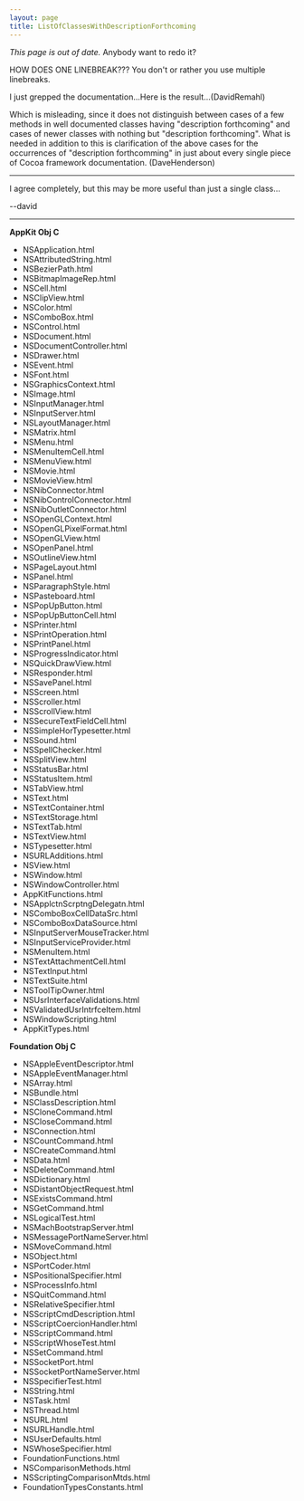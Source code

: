 ```yaml
---
layout: page
title: ListOfClassesWithDescriptionForthcoming
---
```


*This page is out of date.* Anybody want to redo it?

HOW DOES ONE LINEBREAK??? You don't or rather you use multiple linebreaks.

I just grepped the documentation...Here is the result...(DavidRemahl)

Which is misleading, since it does not distinguish between cases of a few methods in well documented classes having "description forthcoming" and cases of newer classes with nothing but "description forthcoming". What is needed in addition to this is clarification of the above cases for the occurrences of "description forthcomming" in just about every single piece of Cocoa framework documentation. (DaveHenderson)

---

I agree completely, but this may be more useful than just a single class...

--david

----

**AppKit Obj C**

* NSApplication.html
* NSAttributedString.html
* NSBezierPath.html
* NSBitmapImageRep.html
* NSCell.html
* NSClipView.html
* NSColor.html
* NSComboBox.html
* NSControl.html
* NSDocument.html
* NSDocumentController.html
* NSDrawer.html
* NSEvent.html
* NSFont.html
* NSGraphicsContext.html
* NSImage.html
* NSInputManager.html
* NSInputServer.html
* NSLayoutManager.html
* NSMatrix.html
* NSMenu.html
* NSMenuItemCell.html
* NSMenuView.html
* NSMovie.html
* NSMovieView.html
* NSNibConnector.html
* NSNibControlConnector.html
* NSNibOutletConnector.html
* NSOpenGLContext.html
* NSOpenGLPixelFormat.html
* NSOpenGLView.html
* NSOpenPanel.html
* NSOutlineView.html
* NSPageLayout.html
* NSPanel.html
* NSParagraphStyle.html
* NSPasteboard.html
* NSPopUpButton.html
* NSPopUpButtonCell.html
* NSPrinter.html
* NSPrintOperation.html
* NSPrintPanel.html
* NSProgressIndicator.html
* NSQuickDrawView.html
* NSResponder.html
* NSSavePanel.html
* NSScreen.html
* NSScroller.html
* NSScrollView.html
* NSSecureTextFieldCell.html
* NSSimpleHorTypesetter.html
* NSSound.html
* NSSpellChecker.html
* NSSplitView.html
* NSStatusBar.html
* NSStatusItem.html
* NSTabView.html
* NSText.html
* NSTextContainer.html
* NSTextStorage.html
* NSTextTab.html
* NSTextView.html
* NSTypesetter.html
* NSURLAdditions.html
* NSView.html
* NSWindow.html
* NSWindowController.html
* AppKitFunctions.html
* NSApplctnScrptngDelegatn.html
* NSComboBoxCellDataSrc.html
* NSComboBoxDataSource.html
* NSInputServerMouseTracker.html
* NSInputServiceProvider.html
* NSMenuItem.html
* NSTextAttachmentCell.html
* NSTextInput.html
* NSTextSuite.html
* NSToolTipOwner.html
* NSUsrInterfaceValidations.html
* NSValidatedUsrIntrfceItem.html
* NSWindowScripting.html
* AppKitTypes.html


**Foundation Obj C**

* NSAppleEventDescriptor.html
* NSAppleEventManager.html
* NSArray.html
* NSBundle.html
* NSClassDescription.html
* NSCloneCommand.html
* NSCloseCommand.html
* NSConnection.html
* NSCountCommand.html
* NSCreateCommand.html
* NSData.html
* NSDeleteCommand.html
* NSDictionary.html
* NSDistantObjectRequest.html
* NSExistsCommand.html
* NSGetCommand.html
* NSLogicalTest.html
* NSMachBootstrapServer.html
* NSMessagePortNameServer.html
* NSMoveCommand.html
* NSObject.html
* NSPortCoder.html
* NSPositionalSpecifier.html
* NSProcessInfo.html
* NSQuitCommand.html
* NSRelativeSpecifier.html
* NSScriptCmdDescription.html
* NSScriptCoercionHandler.html
* NSScriptCommand.html
* NSScriptWhoseTest.html
* NSSetCommand.html
* NSSocketPort.html
* NSSocketPortNameServer.html
* NSSpecifierTest.html
* NSString.html
* NSTask.html
* NSThread.html
* NSURL.html
* NSURLHandle.html
* NSUserDefaults.html
* NSWhoseSpecifier.html
* FoundationFunctions.html
* NSComparisonMethods.html
* NSScriptingComparisonMtds.html
* FoundationTypesConstants.html

